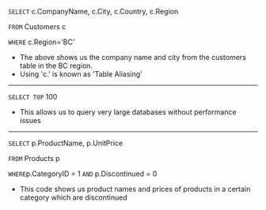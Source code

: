 `SELECT` c.CompanyName, c.City, c.Country, c.Region

`FROM` Customers c

`WHERE` c.Region='BC'

- The above shows us the company name and city from the customers table in the BC region.
- Using 'c.' is known as 'Table Aliasing'

--------
`SELECT TOP` 100 

- This allows us to query very large databases without performance issues

-----
`SELECT` p.ProductName, p.UnitPrice

`FROM` Products p

`WHERE`p.CategoryID = 1 `AND` p.Discontinued = 0

- This code shows us product names and prices of products in a certain category which are discontinued

